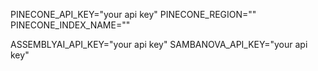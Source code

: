 PINECONE_API_KEY="your api key"
PINECONE_REGION="" 
PINECONE_INDEX_NAME=""    

ASSEMBLYAI_API_KEY="your api key"
SAMBANOVA_API_KEY="your api key"
